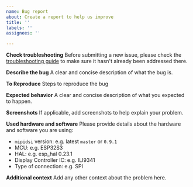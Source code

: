 ```yaml
---
name: Bug report
about: Create a report to help us improve
title: ''
labels: ''
assignees: ''

---
```


**Check troubleshooting**
Before submitting a new issue, please check the [troubleshooting guide](https://github.com/almindor/mipidsi/blob/master/docs/TROUBLESHOOTING.md) to make sure it hasn't already been addressed there.

**Describe the bug**
A clear and concise description of what the bug is.

**To Reproduce**
Steps to reproduce the bug

**Expected behavior**
A clear and concise description of what you expected to happen.

**Screenshots**
If applicable, add screenshots to help explain your problem.

**Used hardware and software**
Please provide details about the hardware and software you are using:
- `mipidsi` version: e.g. latest `master` or `0.9.1`
- MCU: e.g. ESP32S3
- HAL: e.g. esp_hal 0.23.1
- Display Controller IC: e.g. ILI9341
- Type of connection: e.g. SPI

**Additional context**
Add any other context about the problem here.
